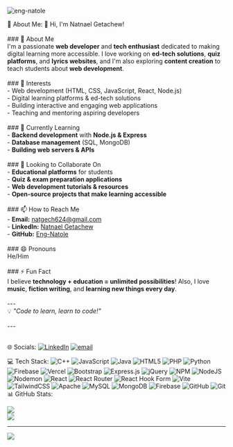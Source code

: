 <p align="left"> <img src="https://komarev.com/ghpvc/?username=eng-natole&label=Profile%20views&color=0e75b6&style=flat" alt="eng-natole" /> </p>

💫 About Me:
👋 Hi, I'm Natnael Getachew!  <br><br>### 🚀 About Me  <br>I'm a passionate **web developer** and **tech enthusiast** dedicated to making digital learning more accessible. I love working on **ed-tech solutions**, **quiz platforms**, and **lyrics websites**, and I'm also exploring **content creation** to teach students about **web development**.  <br><br>### 👀 Interests  <br>- Web development (HTML, CSS, JavaScript, React, Node.js)  <br>- Digital learning platforms & ed-tech solutions  <br>- Building interactive and engaging web applications  <br>- Teaching and mentoring aspiring developers  <br><br>### 🌱 Currently Learning  <br>- **Backend development** with **Node.js & Express**  <br>- **Database management** (SQL, MongoDB)  <br>- **Building web servers & APIs**  <br><br>### 💞️ Looking to Collaborate On  <br>- **Educational platforms** for students  <br>- **Quiz & exam preparation applications**  <br>- **Web development tutorials & resources**  <br>- **Open-source projects that make learning accessible**  <br><br>### 📫 How to Reach Me  <br>- **Email:** natgech624@gmail.com  <br>- **LinkedIn:** [Natnael Getachew](https://www.linkedin.com/in/natnael-getachew-b4a592341/)  <br>- **GitHub:** [Eng-Natole](https://github.com/Eng-Natole)  <br><br>### 😄 Pronouns  <br>He/Him  <br><br>### ⚡ Fun Fact  <br>I believe **technology + education = unlimited possibilities**! Also, I love **music**, **fiction writing**, and **learning new things every day**.  <br><br>---  <br>💡 _"Code to learn, learn to code!"_  <br><br>---<br><br>


🌐 Socials:
[![LinkedIn](https://img.shields.io/badge/LinkedIn-%230077B5.svg?logo=linkedin&logoColor=white)](https://linkedin.com/in/https://www.linkedin.com/in/natnael-getachew-b4a592341?utm_source=share&utm_campaign=share_via&utm_content=profile&utm_medium=android_app) [![email](https://img.shields.io/badge/Email-D14836?logo=gmail&logoColor=white)](mailto:natgech624@gmail.com) 

 💻 Tech Stack:
![C++](https://img.shields.io/badge/c++-%2300599C.svg?style=for-the-badge&logo=c%2B%2B&logoColor=white) ![JavaScript](https://img.shields.io/badge/javascript-%23323330.svg?style=for-the-badge&logo=javascript&logoColor=%23F7DF1E) ![Java](https://img.shields.io/badge/java-%23ED8B00.svg?style=for-the-badge&logo=openjdk&logoColor=white) ![HTML5](https://img.shields.io/badge/html5-%23E34F26.svg?style=for-the-badge&logo=html5&logoColor=white) ![PHP](https://img.shields.io/badge/php-%23777BB4.svg?style=for-the-badge&logo=php&logoColor=white) ![Python](https://img.shields.io/badge/python-3670A0?style=for-the-badge&logo=python&logoColor=ffdd54) ![Firebase](https://img.shields.io/badge/firebase-%23039BE5.svg?style=for-the-badge&logo=firebase) ![Vercel](https://img.shields.io/badge/vercel-%23000000.svg?style=for-the-badge&logo=vercel&logoColor=white) ![Bootstrap](https://img.shields.io/badge/bootstrap-%238511FA.svg?style=for-the-badge&logo=bootstrap&logoColor=white) ![Express.js](https://img.shields.io/badge/express.js-%23404d59.svg?style=for-the-badge&logo=express&logoColor=%2361DAFB) ![jQuery](https://img.shields.io/badge/jquery-%230769AD.svg?style=for-the-badge&logo=jquery&logoColor=white) ![NPM](https://img.shields.io/badge/NPM-%23CB3837.svg?style=for-the-badge&logo=npm&logoColor=white) ![NodeJS](https://img.shields.io/badge/node.js-6DA55F?style=for-the-badge&logo=node.js&logoColor=white) ![Nodemon](https://img.shields.io/badge/NODEMON-%23323330.svg?style=for-the-badge&logo=nodemon&logoColor=%BBDEAD) ![React](https://img.shields.io/badge/react-%2320232a.svg?style=for-the-badge&logo=react&logoColor=%2361DAFB) ![React Router](https://img.shields.io/badge/React_Router-CA4245?style=for-the-badge&logo=react-router&logoColor=white) ![React Hook Form](https://img.shields.io/badge/React%20Hook%20Form-%23EC5990.svg?style=for-the-badge&logo=reacthookform&logoColor=white) ![Vite](https://img.shields.io/badge/vite-%23646CFF.svg?style=for-the-badge&logo=vite&logoColor=white) ![TailwindCSS](https://img.shields.io/badge/tailwindcss-%2338B2AC.svg?style=for-the-badge&logo=tailwind-css&logoColor=white) ![Apache](https://img.shields.io/badge/apache-%23D42029.svg?style=for-the-badge&logo=apache&logoColor=white) ![MySQL](https://img.shields.io/badge/mysql-4479A1.svg?style=for-the-badge&logo=mysql&logoColor=white) ![MongoDB](https://img.shields.io/badge/MongoDB-%234ea94b.svg?style=for-the-badge&logo=mongodb&logoColor=white) ![Firebase](https://img.shields.io/badge/firebase-a08021?style=for-the-badge&logo=firebase&logoColor=ffcd34) ![GitHub](https://img.shields.io/badge/github-%23121011.svg?style=for-the-badge&logo=github&logoColor=white) ![Git](https://img.shields.io/badge/git-%23F05033.svg?style=for-the-badge&logo=git&logoColor=white)
 📊 GitHub Stats:


![](https://nirzak-streak-stats.vercel.app/?user=eng-natole&theme=dark&hide_border=false)<br/>
![](https://github-readme-stats.vercel.app/api/top-langs/?username=eng-natole&theme=dark&hide_border=false&include_all_commits=true&count_private=true&layout=compact)

---
[![](https://visitcount.itsvg.in/api?id=eng-natole&icon=9&color=0)](https://visitcount.itsvg.in)

<!-- Proudly created with GPRM ( https://gprm.itsvg.in ) -->


